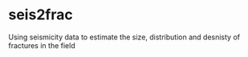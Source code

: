 # seis2frac
Using seismicity data to estimate the size, distribution and desnisty of fractures in the field
